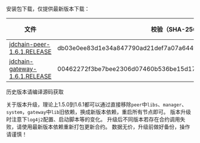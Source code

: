 安装包下载，仅提供最新版本下载：

|  文件   | 校验（SHA-256）  | 更新时间 | 文件大小 |
|  ----  | ----  | ----  | ----  |
| [jdchain-peer-1.6.1.RELEASE](https://storage.jd.com/jd.block.chain/jdchain-peer-1.6.1.RELEASE.zip)  | db03e0ee83d1e34a847790ad21def7a07a644f6803e9b2a318e35cb3db7663b0 | 2021/11/26  | 43.3M  |
| [jdchain-gateway-1.6.1.RELEASE](https://storage.jd.com/jd.block.chain/jdchain-gateway-1.6.1.RELEASE.zip)  | 00462272f3be7bee2306d07460b536be15d177885d96a3cbb358a0a0d4e991c2 | 2021/11/26  | 63.1M  |

历史版本请编译源码获取

关于版本升级，理论上1.5.0到1.6.1都可以通过直接移除`peer`中`libs`、`manager`、`system`，`gateway`中`lib`旧依赖，换成新版本依赖，重启所有节点即可。
版本升级时注意下`log4j2`配置、启动脚本等的变化。
升级后不同版本若存在合约调用失败，请使用最新版本依赖重新打包更新合约。
数据无价，升级前做好备份，操作请谨慎！
